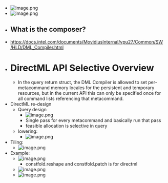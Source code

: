 - ![image.png](../assets/image_1719380530974_0.png)
- ![image.png](../assets/image_1719380542182_0.png)
- What is the composer?
	-
- https://docs.intel.com/documents/MovidiusInternal/vpu27/Common/SW/HLD/DML_Compiler.html
- # DirectML API Selective Overview
	- In the query return struct, the DML Compiler is allowed to set per-metacommand memory locales for the persistent and temporary resources, but in the current API this can only be specified once for all command lists referencing that metacommand.
- DirectML re-design
	- Query design
		- ![image.png](../assets/image_1721883721178_0.png)
		- Single pass for every metacommand and basically run that pass
		- feasible allocation is selective in query
	- lowering:
		- ![image.png](../assets/image_1721884989275_0.png)
- Tiling:
	- ![image.png](../assets/image_1721885475198_0.png)
- Example:
	- ![image.png](../assets/image_1721885918084_0.png)
		- constfold.reshape and constfold.patch is for directml
	- ![image.png](../assets/image_1721886626112_0.png)
	- ![image.png](../assets/image_1721886940089_0.png)